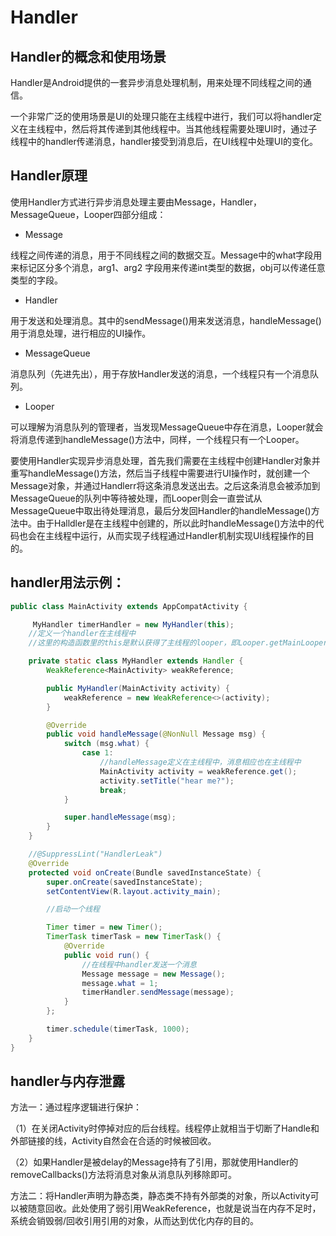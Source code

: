 

# Handler

## Handler的概念和使用场景

Handler是Android提供的一套异步消息处理机制，用来处理不同线程之间的通信。

一个非常广泛的使用场景是UI的处理只能在主线程中进行，我们可以将handler定义在主线程中，然后将其传递到其他线程中。当其他线程需要处理UI时，通过子线程中的handler传递消息，handler接受到消息后，在UI线程中处理UI的变化。

## Handler原理
使用Handler方式进行异步消息处理主要由Message，Handler，MessageQueue，Looper四部分组成：

* Message

线程之间传递的消息，用于不同线程之间的数据交互。Message中的what字段用来标记区分多个消息，arg1、arg2 字段用来传递int类型的数据，obj可以传递任意类型的字段。

* Handler

用于发送和处理消息。其中的sendMessage()用来发送消息，handleMessage()用于消息处理，进行相应的UI操作。

* MessageQueue

消息队列（先进先出），用于存放Handler发送的消息，一个线程只有一个消息队列。

* Looper

可以理解为消息队列的管理者，当发现MessageQueue中存在消息，Looper就会将消息传递到handleMessage()方法中，同样，一个线程只有一个Looper。

要使用Handler实现异步消息处理，首先我们需要在主线程中创建Handler对象并重写handleMessage()方法，然后当子线程中需要进行UI操作时，就创建一个Message对象，并通过Handlerr将这条消息发送出去。之后这条消息会被添加到MessageQueue的队列中等待被处理，而Looper则会一直尝试从MessageQueue中取出待处理消息，最后分发回Handler的handleMessage()方法中。由于Halldler是在主线程中创建的，所以此时handleMessage()方法中的代码也会在主线程中运行，从而实现子线程通过Handler机制实现UI线程操作的目的。

## handler用法示例：
```java
public class MainActivity extends AppCompatActivity {

     MyHandler timerHandler = new MyHandler(this);
	//定义一个handler在主线程中
	//这里的构造函数里的this是默认获得了主线程的looper，即Looper.getMainLooper()

	private static class MyHandler extends Handler {
        WeakReference<MainActivity> weakReference;

        public MyHandler(MainActivity activity) {
            weakReference = new WeakReference<>(activity);
        }

        @Override
        public void handleMessage(@NonNull Message msg) {
            switch (msg.what) {
                case 1:
					//handleMessage定义在主线程中，消息相应也在主线程中
                    MainActivity activity = weakReference.get();
                    activity.setTitle("hear me?");
                    break;
            }

            super.handleMessage(msg);
        }
    }

    //@SuppressLint("HandlerLeak")
    @Override
    protected void onCreate(Bundle savedInstanceState) {
        super.onCreate(savedInstanceState);
        setContentView(R.layout.activity_main);

		//启动一个线程

        Timer timer = new Timer();
        TimerTask timerTask = new TimerTask() {
            @Override
            public void run() {
				//在线程中handler发送一个消息
                Message message = new Message();
                message.what = 1;
                timerHandler.sendMessage(message);
            }
        };

        timer.schedule(timerTask, 1000);
    }
}
```

## handler与内存泄露
方法一：通过程序逻辑进行保护：

（1）在关闭Activity时停掉对应的后台线程。线程停止就相当于切断了Handle和外部链接的线，Activity自然会在合适的时候被回收。

（2）如果Handler是被delay的Message持有了引用，那就使用Handler的removeCallbacks()方法将消息对象从消息队列移除即可。

方法二：将Handler声明为静态类，静态类不持有外部类的对象，所以Activity可以被随意回收。此处使用了弱引用WeakReference，也就是说当在内存不足时，系统会销毁弱/回收引用引用的对象，从而达到优化内存的目的。



